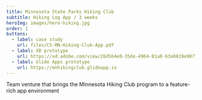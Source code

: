 ```yaml
---
title: Minnesota State Parks Hiking Club
subtitle: Hiking Log App / 3 weeks
heroImg: images/hero-hiking.jpg
order: 1
buttons:
  - label: case study
    url: files/CS-MN-Hiking-Club-App.pdf
  - label: XD prototype
    url: https://xd.adobe.com/view/26d5b4e0-35de-4964-81a8-63e8819e9877-7386/
  - label: Glide Apps prototype
    url: https://mnhikingclub.glideapp.io
---
```


Team venture that brings the Minnesota Hiking Club program to a feature-rich app environment